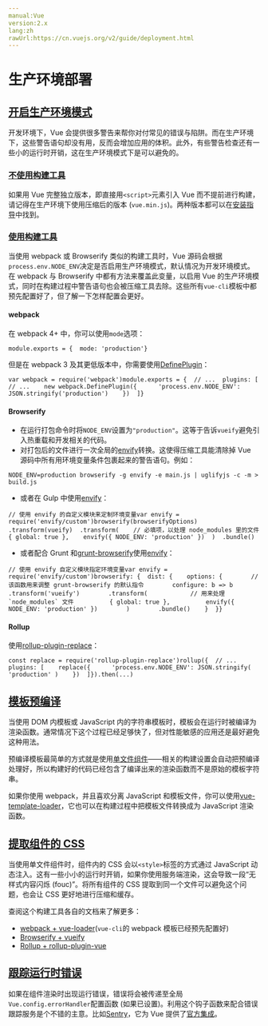 ```yaml
---
manual:Vue
version:2.x
lang:zh
rawUrl:https://cn.vuejs.org/v2/guide/deployment.html
---
```



# 生产环境部署

## [开启生产环境模式](%24849#开启生产环境模式 "开启生产环境模式")<a name="开启生产环境模式"></a>


开发环境下，Vue 会提供很多警告来帮你对付常见的错误与陷阱。而在生产环境下，这些警告语句却没有用，反而会增加应用的体积。此外，有些警告检查还有一些小的运行时开销，这在生产环境模式下是可以避免的。


### [不使用构建工具](%24849#不使用构建工具 "不使用构建工具")<a name="不使用构建工具"></a>


如果用 Vue 完整独立版本，即直接用`<script>`元素引入 Vue 而不提前进行构建，请记得在生产环境下使用压缩后的版本 (`vue.min.js`)。两种版本都可以在[安装指导](%24823#直接用-lt-script-gt-引入 "")中找到。


### [使用构建工具](%24849#使用构建工具 "使用构建工具")<a name="使用构建工具"></a>


当使用 webpack 或 Browserify 类似的构建工具时，Vue 源码会根据`process.env.NODE_ENV`决定是否启用生产环境模式，默认情况为开发环境模式。在 webpack 与 Browserify 中都有方法来覆盖此变量，以启用 Vue 的生产环境模式，同时在构建过程中警告语句也会被压缩工具去除。这些所有`vue-cli`模板中都预先配置好了，但了解一下怎样配置会更好。


#### webpack<a name="webpack"></a>


在 webpack 4+ 中，你可以使用`mode`选项：


```
module.exports = {  mode: 'production'}
``` 



但是在 webpack 3 及其更低版本中，你需要使用[DefinePlugin](%2458 "")：


```
var webpack = require('webpack')module.exports = {  // ...  plugins: [    // ...    new webpack.DefinePlugin({      'process.env.NODE_ENV': JSON.stringify('production')    })  ]}
``` 


#### Browserify<a name="Browserify"></a>

* 在运行打包命令时将`NODE_ENV`设置为`"production"`。这等于告诉`vueify`避免引入热重载和开发相关的代码。
* 对打包后的文件进行一次全局的[envify](%2459 "")转换。这使得压缩工具能清除掉 Vue 源码中所有用环境变量条件包裹起来的警告语句。例如：

```
NODE_ENV=production browserify -g envify -e main.js | uglifyjs -c -m > build.js
``` 


* 或者在 Gulp 中使用[envify](%2459 "")：


```
// 使用 envify 的自定义模块来定制环境变量var envify = require('envify/custom')browserify(browserifyOptions)  .transform(vueify)  .transform(    // 必填项，以处理 node_modules 里的文件    { global: true },    envify({ NODE_ENV: 'production' })  )  .bundle()
```
* 或者配合 Grunt 和[grunt-browserify](%25035 "")使用[envify](%2459 "")：


```
// 使用 envify 自定义模块指定环境变量var envify = require('envify/custom')browserify: {  dist: {    options: {        // 该函数用来调整 grunt-browserify 的默认指令        configure: b => b        .transform('vueify')        .transform(            // 用来处理 `node_modules` 文件          { global: true },          envify({ NODE_ENV: 'production' })        )        .bundle()    }  }}
```

#### Rollup<a name="Rollup"></a>


使用[rollup-plugin-replace](%25003 "")：


```
const replace = require('rollup-plugin-replace')rollup({  // ...  plugins: [    replace({      'process.env.NODE_ENV': JSON.stringify( 'production' )    })  ]}).then(...)
``` 


## [模板预编译](%24849#模板预编译 "模板预编译")<a name="模板预编译"></a>


当使用 DOM 内模板或 JavaScript 内的字符串模板时，模板会在运行时被编译为渲染函数。通常情况下这个过程已经足够快了，但对性能敏感的应用还是最好避免这种用法。



预编译模板最简单的方式就是使用[单文件组件](%24799 "")——相关的构建设置会自动把预编译处理好，所以构建好的代码已经包含了编译出来的渲染函数而不是原始的模板字符串。



如果你使用 webpack，并且喜欢分离 JavaScript 和模板文件，你可以使用[vue-template-loader](%25038 "")，它也可以在构建过程中把模板文件转换成为 JavaScript 渲染函数。


## [提取组件的 CSS](%24849#提取组件的-CSS "提取组件的 CSS")<a name="提取组件的-CSS"></a>


当使用单文件组件时，组件内的 CSS 会以`<style>`标签的方式通过 JavaScript 动态注入。这有一些小小的运行时开销，如果你使用服务端渲染，这会导致一段“无样式内容闪烁 (fouc)”。将所有组件的 CSS 提取到同一个文件可以避免这个问题，也会让 CSS 更好地进行压缩和缓存。



查阅这个构建工具各自的文档来了解更多：


* [webpack + vue-loader](%25040 "")(`vue-cli`的 webpack 模板已经预先配置好)
* [Browserify + vueify](%25041 "")
* [Rollup + rollup-plugin-vue](%25042 "")

## [跟踪运行时错误](%24849#跟踪运行时错误 "跟踪运行时错误")<a name="跟踪运行时错误"></a>


如果在组件渲染时出现运行错误，错误将会被传递至全局`Vue.config.errorHandler`配置函数 (如果已设置)。利用这个钩子函数来配合错误跟踪服务是个不错的主意。比如[Sentry](%25044 "")，它为 Vue 提供了[官方集成](%25045 "")。


